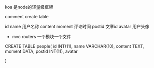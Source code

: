 koa 是node的轻量级框架

comment create table

id 
name 用户名称
content 
moment  评论时间
postid 文章id
avatar  用户头像

- mvc
  routers  一个模块一个文件

CREATE TABLE people(
    id INT(11),
    name VARCHAR(10),
    content TEXT,
    moment DATA,
    postid INT(11),
    avatar

)